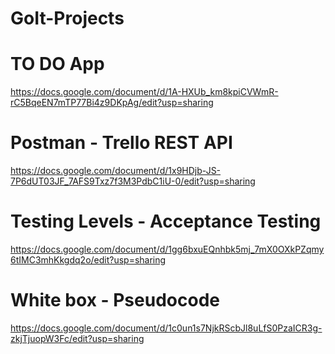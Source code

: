 # GoIt-Projects

# TO DO App

 https://docs.google.com/document/d/1A-HXUb_km8kpiCVWmR-rC5BqeEN7mTP77Bi4z9DKpAg/edit?usp=sharing

# Postman - Trello REST API

 https://docs.google.com/document/d/1x9HDjb-JS-7P6dUT03JF_7AFS9Txz7f3M3PdbC1iU-0/edit?usp=sharing

# Testing Levels - Acceptance Testing
 
 https://docs.google.com/document/d/1gg6bxuEQnhbk5mj_7mX0OXkPZqmy6tIMC3mhKkgdq2o/edit?usp=sharing

# White box - Pseudocode 

 https://docs.google.com/document/d/1c0un1s7NjkRScbJl8uLfS0PzaICR3g-zkjTjuopW3Fc/edit?usp=sharing